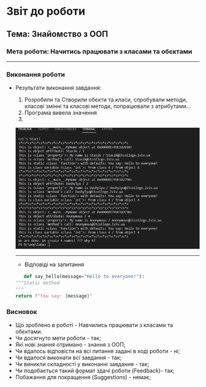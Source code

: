 # Звіт до роботи
## Тема: Знайомство з ООП
### Мета роботи: Начитись працювати з класами та обєктами
---
### Виконання роботи
- Результати виконання завдання:
    1. Розробили та Створили обєкти та класи, спробували методи, класові змінні та класові методи, попрацювали з атрибутами...
    2. Програма вивела значення
    3. 
    ![alt text](https://github.com/stasik1435/laba/raw/main/laba3/src/Screenshot_6.png)

    ---
    - Відповіді на запитання
     ```python 
        def say_hello(message="Hello to everyone!"):
    """Static method
    """
    return f"You say: {message}"
     ``` 
### Висновок
- Що зроблено в роботі - Навчились працювати з класами та обєктами.
- Чи досягнуто мети роботи - так;
- Які нові знання отримано - знання з ООП;
- Чи вдалось відповісти на всі питання задані в ході роботи - ні;
- Чи вдалося виконати всі завдання - так;
- Чи виникли складності у виконанні завдання - так;
- Чи подобається такий формат здачі роботи (Feedback)- так;
- Побажання для покращення (Suggestions) - немає;